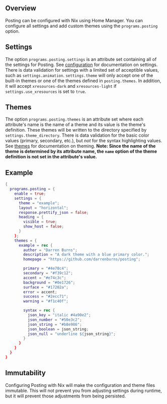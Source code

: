 ## Overview

Posting can be configured with Nix using Home Manager. You can configure all settings and add custom themes using the `programs.posting` option.

## Settings

The option `programs.posting.settings` is an attribute set containing all of the settings for Posting. See [configuration](./configuration.md) for documentation on settings. There is data validation for settings with a limited set of acceptible values, such as `settings.animation`. `settings.theme` will only accept one of the built-in themes or one of the themes defined in `posting.themes`. In addition, it will accept `xresources-dark` and `xresources-light` if `settings.use_xresources` is set to `true`.

## Themes

The option `programs.posting.themes` is an attribute set where each attribute's name is the name of a theme and its value is the theme's definition. These themes will be written to the directory specified by `settings.theme_directory`. There is data validation for the basic color values (primary, secondary, etc.), but _not_ for the syntax highlighting values. See [themes](./themes.md) for documentation on theming. **Note: Since the name of the theme is determined by its attribute name, the `name` option of the theme definition is not set in the attribute's value.**

## Example

```nix
{
  programs.posting = {
    enable = true;
    settings = {
      theme = "example";
      layout = "horizontal";
      response.prettify_json = false;
      heading = {
        visible = true;
        show_host = false;
      }
    };
    themes = {
      example = rec {
        author = "Darren Burns";
        description = "A dark theme with a blue primary color.";
        homepage = "https://github.com/darrenburns/posting";

        primary = "#4e78c4";
        secondary = "#f39c12";
        accent = "#e74c3c";
        background = "#0e1726";
        surface = "#17202a";
        error = accent;
        success = "#2ecc71";
        warning = "#f1c40f";

        syntax = rec {
          json_key = "italic #4a90e2";
          json_number = "#50e3c2";
          json_string = "#b8e986";
          json_boolean = json_string;
          json_null = "underline ${json_string}";
        }
      }
    }
  }
}
```

## Immutability

Configuring Posting with Nix will make the configuration and theme files immutable. This will not prevent you from adjusting settings during runtime, but it will prevent those adjustments from being persisted.
